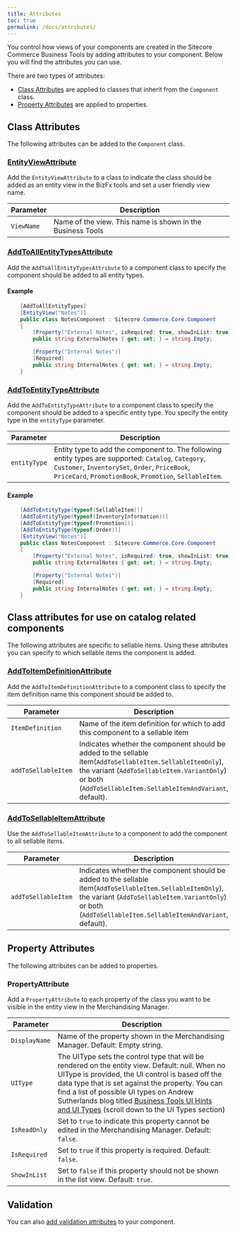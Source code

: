 ```yaml
---
title: Attributes
toc: true
permalink: /docs/attributes/
---
```


You control how views of your components are created in the Sitecore Commerce Business Tools by adding attributes to your component. Below you will find the attributes you can use.

There are two types of attributes:
* [Class Attributes](#class-attributes) are applied to classes that inherit from the `Component` class.
* [Property Attributes](#property-attributes) are applied to properties.

## Class Attributes
The following attributes can be added to the `Component` class. 

### [EntityViewAttribute](#EntityViewAttribute)

Add the `EntityViewAttribute` to a class to indicate the class should be added as an entity view in the BizFx tools and set a user friendly view name.

| Parameter  | Description                                           |
| ---------- | ----------------------------------------------------- |
| `ViewName` | Name of the view. This name is shown in the Business Tools |

### [AddToAllEntityTypesAttribute](#AddToAllEntityTypesAttribute)

Add the `AddToAllEntityTypesAttribute` to a component class to specify the component should be added to all entity types. 

#### Example

```c#
    [AddToAllEntityTypes]
    [EntityView("Notes")]
    public class NotesComponent : Sitecore.Commerce.Core.Component
    {
        [Property("External Notes", isRequired: true, showInList: true)]
        public string ExternalNotes { get; set; } = string.Empty;

        [Property("Internal Notes")]
        [Required]
        public string InternalNotes { get; set; } = string.Empty;
    }
```

### [AddToEntityTypeAttribute](#AddToEntityTypeAttribute)

Add the `AddToEntityTypeAttribute` to a component class to specify the component should be added to a specific entity type. You specify the entity type in the `entityType` parameter. 

| Parameter         | Description                                                  |
| ----------------- | ------------------------------------------------------------ |
| `entityType` | Entity type to add the component to. The following entity types are supported: `Catalog`, `Category`, `Customer`, `InventorySet`, `Order`, `PriceBook`, `PriceCard`, `PromotionBook`, `Promotion`, `SellableItem`.|

#### Example
```c#
    [AddToEntityType(typeof(SellableItem))]
    [AddToEntityType(typeof(InventoryInformation))]
    [AddToEntityType(typeof(Promotion))]
    [AddToEntityType(typeof(Order))]
    [EntityView("Notes")]
    public class NotesComponent : Sitecore.Commerce.Core.Component
    {
        [Property("External Notes", isRequired: true, showInList: true)]
        public string ExternalNotes { get; set; } = string.Empty;

        [Property("Internal Notes")]
        [Required]
        public string InternalNotes { get; set; } = string.Empty;
    }
```

## Class attributes for use on catalog related components
The following attributes are specific to sellable items. Using these attributes you can specify to which sellable items the component is added.

### [AddToItemDefinitionAttribute](#AddToItemDefinitionAttribute)

Add the `AddToItemDefinitionAttribute` to a component class to specify the item definition name this component should be added to.

| Parameter         | Description                                                  |
| ----------------- | ------------------------------------------------------------ |
| `ItemDefinition` | Name of the item definition for which to add this component to a sellable item |
|`addToSellableItem`| Indicates whether the component should be added to the sellable item(`AddToSellableItem.SellableItemOnly`), the variant (`AddToSellableItem.VariantOnly`) or both (`AddToSellableItem.SellableItemAndVariant`, default). |

### [AddToSellableItemAttribute](#AddToSellableItemAttribute)

Use the `AddToSellableItemAttribute` to a component to add the component to all sellable items.

| Parameter         | Description                                                  |
| ----------------- | ------------------------------------------------------------ |
|`addToSellableItem`| Indicates whether the component should be added to the sellable item(`AddToSellableItem.SellableItemOnly`), the variant (`AddToSellableItem.VariantOnly`) or both (`AddToSellableItem.SellableItemAndVariant`, default). |


## Property Attributes
The following attributes can be added to properties.

### PropertyAttribute

Add a `PropertyAttribute` to each property of the class you want to be visible in the entity view in the Merchandising Manager.

| Parameter     | Description                                                  |
| ------------- | ------------------------------------------------------------ |
| `DisplayName` | Name of the property shown in the Merchandising Manager. Default: Empty string. |
| `UIType`      | The UIType sets the control type that will be rendered on the entity view. Default: null. When no UIType is provided, the UI control is based off the data type that is set against the property. You can find a list of possible UI types on Andrew Sutherlands blog titled [Business Tools UI Hints and UI Types](http://andrewsutherland.azurewebsites.net/2018/10/02/business-tools-ui-hints-and-ui-types/) (scroll down to the UI Types section) |
| `IsReadOnly`  | Set to `true` to indicate this property cannot be edited in the Merchandising Manager. Default: `false`. |
| `IsRequired`  | Set to `true` if this property is required. Default: `false`. |
| `ShowInList`  | Set to `false` if this property should not be shown in the list view. Default: `true`.|

## Validation

You can also [add validation attributes](validation.md) to your component. 